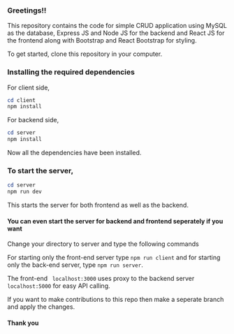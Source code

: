 ### Greetings!!

This repository contains the code for simple CRUD application using MySQL as the database, Express JS and Node JS for the backend and React JS for the frontend along with Bootstrap and React Bootstrap for styling.

To get started, clone this repository in your computer.

### Installing the required dependencies

For client side,
```powershell 
cd client
npm install
```

For backend side,
```powershell
cd server 
npm install 
```

Now all the dependencies have been installed. 

### To start the server,
```powershell
cd server
npm run dev
```
This starts the server for both frontend as well as the backend.

#### You can even start the server for backend and frontend seperately if you want

Change your directory to server and type the following commands

For starting only the front-end server type ` npm run client ` and for starting only the back-end server, type ` npm run server `.

The front-end ` localhost:3000` uses proxy to the backend server ` localhost:5000` for easy API calling.


If you want to make contributions to this repo then make a seperate branch and apply the changes.

#### Thank you